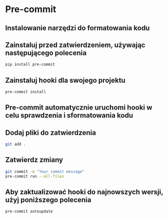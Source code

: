 # Pre-commit

## Instalowanie narzędzi do formatowania kodu

## Zainstaluj przed zatwierdzeniem, używając następującego polecenia

```bash
pip install pre-commit
```

## Zainstaluj hooki dla swojego projektu

```bash
pre-commit install
```

## Pre-commit automatycznie uruchomi hooki w celu sprawdzenia i sformatowania kodu

## Dodaj pliki do zatwierdzenia

```bash
git add .
```

## Zatwierdz zmiany

```bash
git commit -m "Your commit message"
pre-commit run --all-files
```

## Aby zaktualizować hooki do najnowszych wersji, użyj poniższego polecenia

```bash
pre-commit autoupdate
```
